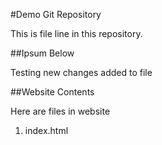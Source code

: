 #Demo Git Repository

This is file line in this repository.

##Ipsum Below


Testing new changes added to file


##Website Contents

Here are files in website

1. index.html